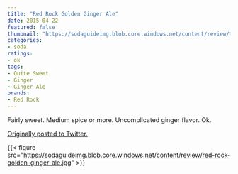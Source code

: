 ```yaml
---
title: "Red Rock Golden Ginger Ale"
date: 2015-04-22
featured: false
thumbnail: "https://sodaguideimg.blob.core.windows.net/content/review/thumbs/red-rock-golden-ginger-ale.jpg"
categories:
- soda
ratings:
- ok
tags:
- Quite Sweet
- Ginger
- Ginger Ale
brands:
- Red Rock
---
```


Fairly sweet. Medium spice or more. Uncomplicated ginger flavor. Ok.

[Originally posted to Twitter.](https://twitter.com/Cavorter/status/590972365867126784)

{{< figure src="https://sodaguideimg.blob.core.windows.net/content/review/red-rock-golden-ginger-ale.jpg" >}}
